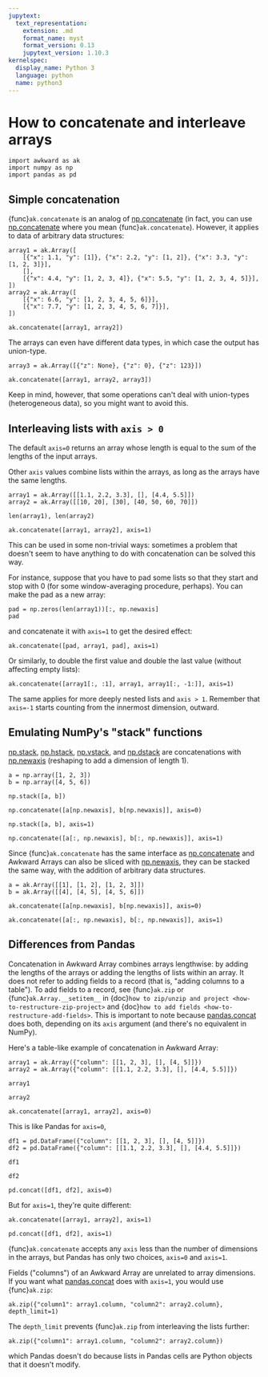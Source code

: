 ```yaml
---
jupytext:
  text_representation:
    extension: .md
    format_name: myst
    format_version: 0.13
    jupytext_version: 1.10.3
kernelspec:
  display_name: Python 3
  language: python
  name: python3
---
```


How to concatenate and interleave arrays
========================================

```{code-cell} ipython3
import awkward as ak
import numpy as np
import pandas as pd
```

## Simple concatenation

{func}`ak.concatenate` is an analog of [np.concatenate](https://numpy.org/doc/stable/reference/generated/numpy.concatenate.html) (in fact, you can use [np.concatenate](https://numpy.org/doc/stable/reference/generated/numpy.concatenate.html) where you mean {func}`ak.concatenate`). However, it applies to data of arbitrary data structures:

```{code-cell} ipython3
array1 = ak.Array([
    [{"x": 1.1, "y": [1]}, {"x": 2.2, "y": [1, 2]}, {"x": 3.3, "y": [1, 2, 3]}],
    [],
    [{"x": 4.4, "y": [1, 2, 3, 4]}, {"x": 5.5, "y": [1, 2, 3, 4, 5]}],
])
array2 = ak.Array([
    [{"x": 6.6, "y": [1, 2, 3, 4, 5, 6]}],
    [{"x": 7.7, "y": [1, 2, 3, 4, 5, 6, 7]}],
])
```

```{code-cell} ipython3
ak.concatenate([array1, array2])
```

The arrays can even have different data types, in which case the output has union-type.

```{code-cell} ipython3
array3 = ak.Array([{"z": None}, {"z": 0}, {"z": 123}])
```

```{code-cell} ipython3
ak.concatenate([array1, array2, array3])
```

Keep in mind, however, that some operations can't deal with union-types (heterogeneous data), so you might want to avoid this.

## Interleaving lists with `axis > 0`

The default `axis=0` returns an array whose length is equal to the sum of the lengths of the input arrays.

Other `axis` values combine lists within the arrays, as long as the arrays have the same lengths.

```{code-cell} ipython3
array1 = ak.Array([[1.1, 2.2, 3.3], [], [4.4, 5.5]])
array2 = ak.Array([[10, 20], [30], [40, 50, 60, 70]])
```

```{code-cell} ipython3
len(array1), len(array2)
```

```{code-cell} ipython3
ak.concatenate([array1, array2], axis=1)
```

This can be used in some non-trivial ways: sometimes a problem that doesn't seem to have anything to do with concatenation can be solved this way.

For instance, suppose that you have to pad some lists so that they start and stop with 0 (for some window-averaging procedure, perhaps). You can make the pad as a new array:

```{code-cell} ipython3
pad = np.zeros(len(array1))[:, np.newaxis]
pad
```

and concatenate it with `axis=1` to get the desired effect:

```{code-cell} ipython3
ak.concatenate([pad, array1, pad], axis=1)
```

Or similarly, to double the first value and double the last value (without affecting empty lists):

```{code-cell} ipython3
ak.concatenate([array1[:, :1], array1, array1[:, -1:]], axis=1)
```

The same applies for more deeply nested lists and `axis > 1`. Remember that `axis=-1` starts counting from the innermost dimension, outward.

## Emulating NumPy's "stack" functions

[np.stack](https://numpy.org/doc/stable/reference/generated/numpy.stack.html), [np.hstack](https://numpy.org/doc/stable/reference/generated/numpy.hstack.html), [np.vstack](https://numpy.org/doc/stable/reference/generated/numpy.vstack.html), and [np.dstack](https://numpy.org/doc/stable/reference/generated/numpy.dstack.html) are concatenations with [np.newaxis](https://numpy.org/doc/stable/reference/constants.html#numpy.newaxis) (reshaping to add a dimension of length 1).

```{code-cell} ipython3
a = np.array([1, 2, 3])
b = np.array([4, 5, 6])
```

```{code-cell} ipython3
np.stack([a, b])
```

```{code-cell} ipython3
np.concatenate([a[np.newaxis], b[np.newaxis]], axis=0)
```

```{code-cell} ipython3
np.stack([a, b], axis=1)
```

```{code-cell} ipython3
np.concatenate([a[:, np.newaxis], b[:, np.newaxis]], axis=1)
```

Since {func}`ak.concatenate` has the same interface as [np.concatenate](https://numpy.org/doc/stable/reference/generated/numpy.concatenate.html) and Awkward Arrays can also be sliced with [np.newaxis](https://numpy.org/doc/stable/reference/constants.html#numpy.newaxis), they can be stacked the same way, with the addition of arbitrary data structures.

```{code-cell} ipython3
a = ak.Array([[1], [1, 2], [1, 2, 3]])
b = ak.Array([[4], [4, 5], [4, 5, 6]])
```

```{code-cell} ipython3
ak.concatenate([a[np.newaxis], b[np.newaxis]], axis=0)
```

```{code-cell} ipython3
ak.concatenate([a[:, np.newaxis], b[:, np.newaxis]], axis=1)
```

## Differences from Pandas

Concatenation in Awkward Array combines arrays lengthwise: by adding the lengths of the arrays or adding the lengths of lists within an array. It does not refer to adding fields to a record (that is, "adding columns to a table"). To add fields to a record, see {func}`ak.zip` or {func}`ak.Array.__setitem__` in {doc}`how to zip/unzip and project <how-to-restructure-zip-project>` and {doc}`how to add fields <how-to-restructure-add-fields>`. This is important to note because [pandas.concat](https://pandas.pydata.org/docs/reference/api/pandas.concat.html) does both, depending on its `axis` argument (and there's no equivalent in NumPy).

Here's a table-like example of concatenation in Awkward Array:

```{code-cell} ipython3
array1 = ak.Array({"column": [[1, 2, 3], [], [4, 5]]})
array2 = ak.Array({"column": [[1.1, 2.2, 3.3], [], [4.4, 5.5]]})
```

```{code-cell} ipython3
array1
```

```{code-cell} ipython3
array2
```

```{code-cell} ipython3
ak.concatenate([array1, array2], axis=0)
```

This is like Pandas for `axis=0`,

```{code-cell} ipython3
df1 = pd.DataFrame({"column": [[1, 2, 3], [], [4, 5]]})
df2 = pd.DataFrame({"column": [[1.1, 2.2, 3.3], [], [4.4, 5.5]]})
```

```{code-cell} ipython3
df1
```

```{code-cell} ipython3
df2
```

```{code-cell} ipython3
pd.concat([df1, df2], axis=0)
```

But for `axis=1`, they're quite different:

```{code-cell} ipython3
ak.concatenate([array1, array2], axis=1)
```

```{code-cell} ipython3
pd.concat([df1, df2], axis=1)
```

{func}`ak.concatenate` accepts any `axis` less than the number of dimensions in the arrays, but Pandas has only two choices, `axis=0` and `axis=1`.

Fields ("columns") of an Awkward Array are unrelated to array dimensions. If you want what [pandas.concat](https://pandas.pydata.org/docs/reference/api/pandas.concat.html) does with `axis=1`, you would use {func}`ak.zip`:

```{code-cell} ipython3
ak.zip({"column1": array1.column, "column2": array2.column}, depth_limit=1)
```

The `depth_limit` prevents {func}`ak.zip` from interleaving the lists further:

```{code-cell} ipython3
ak.zip({"column1": array1.column, "column2": array2.column})
```

which Pandas doesn't do because lists in Pandas cells are Python objects that it doesn't modify.
